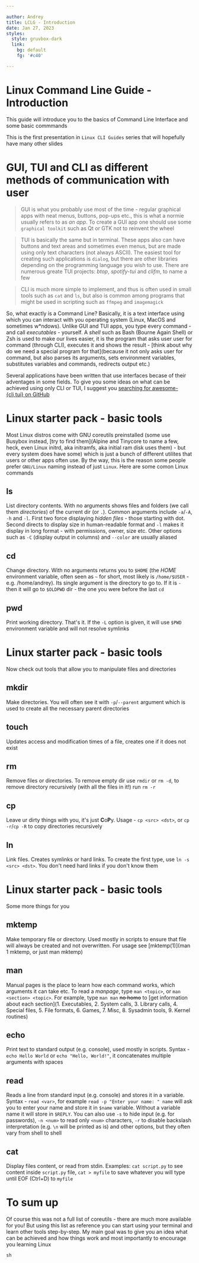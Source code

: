 ```yaml
---

author: Andrey
title: LCLG - Introduction
date: Jan 27, 2023
styles:
  style: gruvbox-dark
  link:
    bg: default
    fg: '#c40'

---
```


# Linux Command Line Guide - Introduction

This guide will introduce you to the basics of Command Line Interface and some basic commmands

This is the first presentation in `Linux CLI Guides` series that will hopefully have many other slides


# GUI, TUI and CLI as different methods of communication with user

> GUI is what you probably use most of the time - regular graphical apps with neat menus, buttons, pop-ups etc., this is what a normie usually refers to as *an app*. To create a GUI app one should use some `graphical toolkit` such as Qt or GTK not to reinvent the wheel

[//]: #
> TUI is basically the same but in terminal. These apps also can have buttons and text areas and sometimes even menus, but are made using only text characters (not always ASCII). The easiest tool for creating such applications is `dialog`, but there are other libraries depending on the programming language you wish to use. There are numerous greate TUI projects: *btop*, *spotify-tui* and *clifm*, to name a few

[//]: #
> CLI is much more simple to implement, and thus is often used in small tools such as `cat` and `ls`, but also is common among programs that might be used in scripting such as `ffmpeg` and `imagemagick`

So, what exactly is a Command Line? Basically, it is a text interface using which you can interact with you operating system (Linux, MacOS and sometimes w\*ndows). Unlike GUI and TUI apps, you type every command - and call *executables* - yourself. A *shell* such as Bash (Bourne Again Shell) or Zsh is used to make our lives easier, it is the program that asks user user for command (through CLI), executes it and shows the result - [think about why do we need a special program for that](because it not only asks user for command, but also parses its arguments, sets environment variables, substitutes variables and commands, redirects output etc.)

Several applications have been written that use interfaces becase of their adventages in some fields. To give you some ideas on what can be achieved using only CLI or TUI, I suggest you [searching for awesome-{cli,tui} on GitHub](https://github.com/agarrharr/awesome-cli-apps)


# Linux starter pack - basic tools

Most Linux distros come with GNU coreutils preinstalled (some use Busybox instead, [try to find them](Alpine and Tinycore to name a few, heck, even Linux initrd, aka initramfs, aka initial ram disk uses them) - but every system does have some) which is just a bunch of different utilites that users or other apps often use. By the way, this is the reason some people prefer `GNU/Linux` naming instead of just `Linux`. Here are some comon Linux commands

## ls

List directory contents. With no arguments shows files and folders (we call them *directories*) of the current dir (or `.`). Common arguments include `-a`/`-A`, `-h` and `-l`. First two force displaying *hidden files* - those starting with dot. Second directs to display size in human-readable format and `-l` makes it display in long format - with permissions, owner, size etc. Other options such as `-C` (display output in columns) and `--color` are usually aliased

## cd

Change directory. With no arguments returns you to `$HOME` (the *HOME* environment variable, often seen as `~` for short, most likely is `/home/$USER` - e.g. /home/andrey). Its single argument is the directory to go to. If it is `-` then it will go to `$OLDPWD` dir - the one you were before the last `cd`

## pwd

Print working directory. That's it. If the `-L` option is given, it will use `$PWD` environment variable and will not resolve symlinks


# Linux starter pack - basic tools

Now check out tools that allow you to manipulate files and directories

## mkdir

Make directories. You will often see it with `-p`/`--parent` argument which is used to create all the necessary parent directories

## touch

Updates access and modification times of a file, creates one if it does not exist

## rm

Remove files or directories. To remove empty dir use `rmdir` or `rm -d`, to remove directory recursively (with all the files in it!) run `rm -r`

## cp

Leave ur dirty things with you, it's just **C**o**P**y. Usage - `cp <src> <dst>`, or `cp -r`/`cp -R` to copy directories recursively

## ln

Link files. Creates symlinks or hard links. To create the first type, use `ln -s <src> <dst>`. You don't need hard links if you don't know them


# Linux starter pack - basic tools

Some more things for you

## mktemp

Make temporary file or directory. Used mostly in scripts to ensure that file will always be created and not overwritten. For usage see [mktemp(1)](man 1 mktemp, or just man mktemp)

## man

Manual pages is the place to learn how each command works, which arguments it can take etc. To read a *manpage*, type `man <topic>`, or `man <section> <topic>`. For example, type `man man` ~~no homo~~ to [get information about each section](1. Executables, 2. System calls, 3. Library calls, 4. Special files, 5. File formats, 6. Games, 7. Misc, 8. Sysadmin tools, 9. Kernel routines)

## echo

Print text to standard output (e.g. console), used mostly in scripts. Syntax - `echo Hello World` or `echo "Hello, World!"`, it concatenates multiple arguments with spaces

## read

Reads a line from standard input (e.g. console) and stores it in a variable. Syntax - `read <var>`, for example `read -p "Enter your name: " name` will ask you to enter your name and store it in `$name` variable. Without a variable name it will store in `$REPLY`. You can also use `-s` to hide input (e.g. for passwords), `-n <num>` to read only `<num>` characters, `-r` to disable backslash interpretation (e.g. `\n` will be printed as is) and other options, but they often vary from shell to shell

## cat

Display files content, or read from stdin. Examples: `cat script.py` to see content inside `script.py` file, `cat > myfile` to save whatever you will type until EOF (Ctrl+D) to `myfile`


# To sum up

Of course this was not a full list of coreutils - there are much more available for you! But using this list as reference you can start using your terminal and learn other tools step-by-step. My main goal was to give you an idea what can be achieved and how things work and most importantly to encourage you learning Linux

```terminal24
sh
```
